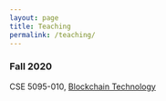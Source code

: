 ```yaml
---
layout: page
title: Teaching
permalink: /teaching/
---
```



### **Fall 2020** 

CSE 5095-010, [Blockchain Technology]() 

